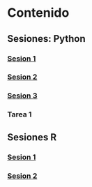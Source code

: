 # Contenido
## Sesiones: Python
### [Sesion 1](python/sesion1/sesion1python.md)
### [Sesion 2](python/sesion2/sesion2python.md)
### [Sesion 3](python/sesion3/sesion3python.md)
### Tarea 1
## Sesiones R
### [Sesion 1](R/sesion1/sesion1R.md)
### [Sesion 2](R/sesion2/sesion2R.md)
